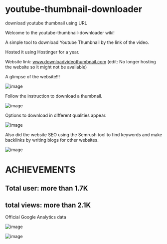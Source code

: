 # youtube-thumbnail-downloader
download youtube thumbnail using URL

Welcome to the youtube-thumbnail-downloader wiki!

A simple tool to download Youtube Thumbnail by the link of the video. 

Hosted it using Hostinger for a year. 

Website link: www.downloadvideothumbnail.com (edit: No longer hosting the website so it might not be available)

A glimpse of the website!!!

![image](https://user-images.githubusercontent.com/43758066/183384364-9606fe2d-384e-44a0-8972-54954dcf18a5.png)

Follow the instruction to download a thumbnail.

![image](https://user-images.githubusercontent.com/43758066/183384546-676be9bd-c784-46fb-9d99-715ec60cc615.png)

Options to download in different qualities appear.

![image](https://user-images.githubusercontent.com/43758066/183384715-39289b89-063f-4dc1-98a1-cd5055c50d13.png)

Also did the website SEO using the Semrush tool to find keywords and make backlinks by writing blogs for other websites.
 
![image](https://user-images.githubusercontent.com/43758066/183385087-3dad5e6f-2c35-432b-952a-84f260a7fdb2.png)

<h1> ACHIEVEMENTS </h1>


<h2>Total user: more than 1.7K</h2>
<h2>total views: more than 2.1K</h2>

Official Google Analytics data

![image](https://user-images.githubusercontent.com/43758066/183386531-04652644-1cfd-4b6d-9941-b80aecc24c85.png)

![image](https://user-images.githubusercontent.com/43758066/183387636-e8ffe362-7837-44dc-81c9-8bb28a7afa16.png)




